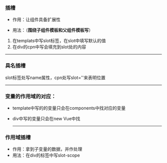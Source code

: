 ### 插槽

* 作用：让组件具备扩展性

* 用法：（**围绕子组件模板和父组件模板写**）

1. 在templats中写slot标签，在slot中填写默认的值
2. 在div的cpn中写会填充到slot处的内容

---

### 具名插槽

slot标签处写name属性，cpn处写slot=''来表明位置

---

### 变量的作用域的对应：

* template中写的的变量只会在components中找对应的变量

* div中写的变量只会在new Vue中找

  ---

### 作用域插槽

* 作用：拿到子变量的数据，并作处理
* 用法：在div的标签中写slot-scope